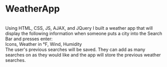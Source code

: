 # WeatherApp
<br>
Using HTML, CSS, JS, AJAX, and JQuery I built a weather app that will display the following information when someone puts a city into the Search Bar and presses enter: 
<br>
Icons, Weather in °F, Wind, Humidity
<br>
The user's previous searches will be saved. They can add as many searches on as they would like and the app will store the previous weather searches.
